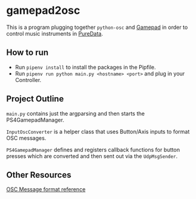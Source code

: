 # gamepad2osc

This is a program plugging together `python-osc` and [Gamepad](https://github.com/piborg/Gamepad) in order to control music instruments in [PureData](https://puredata.info/).

## How to run

* Run `pipenv install` to install the packages in the Pipfile.
* Run `pipenv run python main.py <hostname> <port>` and plug in your Controller.

## Project Outline

`main.py` contains just the argparsing and then starts the PS4GamepadManager.

`InputOscConverter` is a helper class that uses Button/Axis inputs to format OSC messages.

`PS4GamepadManager` defines and registers callback functions for button presses which are converted and then sent out via the `UdpMsgSender`.


## Other Resources

[OSC Message format reference](http://wosclib.sourceforge.net/osc-ref.pdf)
